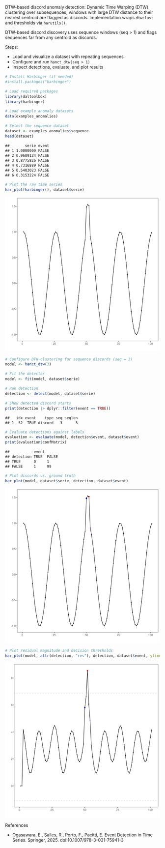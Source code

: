 DTW-based discord anomaly detection: Dynamic Time Warping (DTW) clustering over subsequences; windows with large DTW distance to their nearest centroid are flagged as discords. Implementation wraps `dtwclust` and thresholds via `harutils()`.

DTW-based discord discovery uses sequence windows (seq > 1) and flags sequences far from any centroid as discords. 

Steps:
- Load and visualize a dataset with repeating sequences
- Configure and run `hanct_dtw(seq > 1)`
- Inspect detections, evaluate, and plot results


``` r
# Install Harbinger (if needed)
#install.packages("harbinger")
```


``` r
# Load required packages
library(daltoolbox)
library(harbinger) 
```


``` r
# Load example anomaly datasets
data(examples_anomalies)
```


``` r
# Select the sequence dataset
dataset <- examples_anomalies$sequence
head(dataset)
```

```
##       serie event
## 1 1.0000000 FALSE
## 2 0.9689124 FALSE
## 3 0.8775826 FALSE
## 4 0.7316889 FALSE
## 5 0.5403023 FALSE
## 6 0.3153224 FALSE
```


``` r
# Plot the raw time series
har_plot(harbinger(), dataset$serie)
```

![plot of chunk unnamed-chunk-5](fig/hanct_dtw_discord/unnamed-chunk-5-1.png)


``` r
# Configure DTW-clustering for sequence discords (seq = 3)
model <- hanct_dtw(3)
```


``` r
# Fit the detector
model <- fit(model, dataset$serie)
```


``` r
# Run detection
detection <- detect(model, dataset$serie)
```


``` r
# Show detected discord starts
print(detection |> dplyr::filter(event == TRUE))
```

```
##   idx event    type seq seqlen
## 1  52  TRUE discord   3      3
```


``` r
# Evaluate detections against labels
evaluation <- evaluate(model, detection$event, dataset$event)
print(evaluation$confMatrix)
```

```
##           event      
## detection TRUE  FALSE
## TRUE      0     1    
## FALSE     1     99
```


``` r
# Plot discords vs. ground truth
har_plot(model, dataset$serie, detection, dataset$event)
```

![plot of chunk unnamed-chunk-11](fig/hanct_dtw_discord/unnamed-chunk-11-1.png)


``` r
# Plot residual magnitude and decision thresholds
har_plot(model, attr(detection, "res"), detection, dataset$event, yline = attr(detection, "threshold"))
```

![plot of chunk unnamed-chunk-12](fig/hanct_dtw_discord/unnamed-chunk-12-1.png)

References 
- Ogasawara, E., Salles, R., Porto, F., Pacitti, E. Event Detection in Time Series. Springer, 2025. doi:10.1007/978-3-031-75941-3

